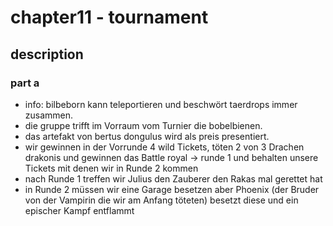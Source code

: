 # chapter11 - tournament

## description

###  part a

* info: bilbeborn kann teleportieren und beschwört taerdrops immer zusammen.
* die gruppe trifft im Vorraum vom Turnier die bobelbienen.
* das artefakt von bertus dongulus wird als preis presentiert.
* wir gewinnen in der Vorrunde 4 wild Tickets, töten 2 von 3 Drachen drakonis und gewinnen das Battle royal -> runde 1 und behalten unsere Tickets mit denen wir in Runde 2 kommen 
* nach Runde 1 treffen wir Julius den Zauberer den Rakas mal gerettet hat 
* in Runde 2 müssen wir eine Garage besetzen aber Phoenix (der Bruder von der Vampirin die wir am Anfang töteten) besetzt diese und ein epischer Kampf entflammt
